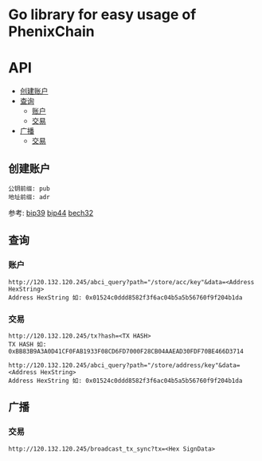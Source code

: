 # Go library for easy usage of PhenixChain

# API
* [创建账户](#创建账户)  
* [查询](#查询)  
    * [账户](#账户)  
    * [交易](#交易)  
* [广播](#广播)  
    * [交易](#交易)  

## 创建账户
```
公钥前缀: pub
地址前缀: adr
```
参考: [bip39](https://github.com/bitcoin/bips/blob/master/bip-0039.mediawiki)
[bip44](https://github.com/bitcoin/bips/blob/master/bip-0044.mediawiki)
[bech32](https://github.com/bitcoin/bips/blob/master/bip-0173.mediawiki#Bech32)

## 查询
### 账户
```
http://120.132.120.245/abci_query?path="/store/acc/key"&data=<Address HexString>
Address HexString 如: 0x01524c0ddd8582f3f6ac04b5a5b56760f9f204b1da
```
### 交易
```
http://120.132.120.245/tx?hash=<TX HASH>
TX HASH 如: 0xBB83B9A3A0D41CF0FAB1933F08CD6FD7000F28CB04AAEAD30FDF70BE466D3714

http://120.132.120.245/abci_query?path="/store/address/key"&data=<Address HexString>
Address HexString 如: 0x01524c0ddd8582f3f6ac04b5a5b56760f9f204b1da
```

## 广播
### 交易
```
http://120.132.120.245/broadcast_tx_sync?tx=<Hex SignData>
```